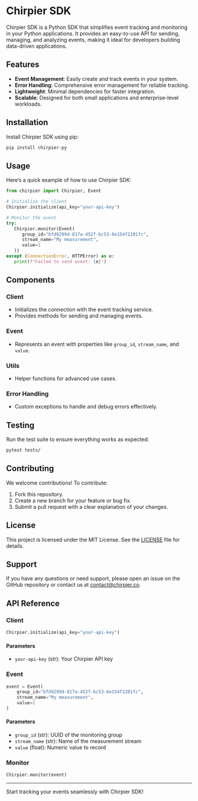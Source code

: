 # Chirpier SDK

Chirpier SDK is a Python SDK that simplifies event tracking and monitoring in your Python applications. It provides an easy-to-use API for sending, managing, and analyzing events, making it ideal for developers building data-driven applications.

## Features

- **Event Management**: Easily create and track events in your system.
- **Error Handling**: Comprehensive error management for reliable tracking.
- **Lightweight**: Minimal dependencies for faster integration.
- **Scalable**: Designed for both small applications and enterprise-level workloads.

## Installation

Install Chirpier SDK using pip:

```bash
pip install chirpier-py
```

## Usage

Here’s a quick example of how to use Chirpier SDK:

```python
from chirpier import Chirpier, Event

# Initialize the client
Chirpier.initialize(api_key="your-api-key")

# Monitor the event
try:
   Chirpier.monitor(Event(
      group_id="bfd9299d-817a-452f-bc53-6e154f2281fc",
      stream_name="My measurement",
      value=1
   ))
except (ConnectionError, HTTPError) as e:
   print(f"Failed to send event: {e}")
```

## Components

### **Client**

- Initializes the connection with the event tracking service.
- Provides methods for sending and managing events.

### **Event**

- Represents an event with properties like `group_id`, `stream_name`, and `value`.

### **Utils**

- Helper functions for advanced use cases.

### **Error Handling**

- Custom exceptions to handle and debug errors effectively.

## Testing

Run the test suite to ensure everything works as expected:

```bash
pytest tests/
```

## Contributing

We welcome contributions! To contribute:

1. Fork this repository.
2. Create a new branch for your feature or bug fix.
3. Submit a pull request with a clear explanation of your changes.

## License

This project is licensed under the MIT License. See the [LICENSE](LICENSE) file for details.

## Support

If you have any questions or need support, please open an issue on the GitHub repository or contact us at contact@chirpier.co.

## API Reference

### Client

```python
Chirpier.initialize(api_key="your-api-key")
```

#### Parameters

- `your-api-key` (str): Your Chirpier API key

### Event

```python
event = Event(
    group_id="bfd9299d-817a-452f-bc53-6e154f2281fc",
    stream_name="My measurement",
    value=1
)
```

#### Parameters

- `group_id` (str): UUID of the monitoring group
- `stream_name` (str): Name of the measurement stream
- `value` (float): Numeric value to record

### Monitor

```python
Chirpier.monitor(event)
```

---

Start tracking your events seamlessly with Chirpier SDK!